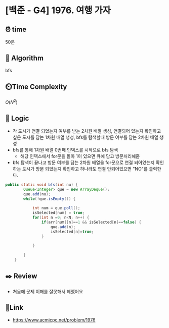 # [백준 - G4] 1976. 여행 가자
 
## ⏰  **time**
50분

## :pushpin: **Algorithm**
bfs

## ⏲️**Time Complexity**
$O(N^2)$

## :round_pushpin: **Logic**
- 각 도시가 연결 되었는지 여부를 받는 2차원 배열 생성, 연결되어 있는지 확인하고 싶은 도시를 담는 1차원 배열 생성, bfs를 탐색할때 방문 여부를 담는 2차원 배열 생성
- bfs를 통해 1차원 배열 0번째 인덱스를 시작으로 bfs 탐색
    - 해당 인덱스에서 for문을 돌아 1이 있으면 큐에 담고 방문처리해줌
- bfs 탐색이 끝나고 방문 여부를 담는 2차원 배열을 for문으로 연결 되어있는지 확인하는 도시가 방문 되었는지 확인하고 하나라도 연결 안되어있으면 "NO"를 출력한다.
```java
public static void bfs(int nu) {
		Queue<Integer> que = new ArrayDeque();
		que.add(nu);
		while(!que.isEmpty()) {
			
			int num = que.poll();
			isSelected[num] = true;
			for(int n =0; n<N; n++) {
				if(arr[num][n]==1 && isSelected[n]==false) {
					que.add(n);
					isSelected[n]=true;
				}
				
			}
			
		}
	}

```

## :black_nib: **Review**
- 처음에 문제 이해를 잘못해서 헤맸어요

## 📡**Link**
- https://www.acmicpc.net/problem/1976
